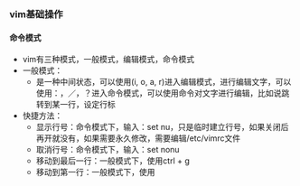 ### vim基础操作


#### 命令模式
* vim有三种模式，一般模式，编辑模式，命令模式
* 一般模式：
    * 是一种中间状态，可以使用(i, o, a, r)进入编辑模式，进行编辑文字，可以使用：，／，？进入命令模式，可以使用命令对文字进行编辑，比如说跳转到某一行，设定行标
* 快捷方法：
    * 显示行号：命令模式下，输入：set nu，只是临时建立行号，如果关闭后再开就没有，如果需要永久修改，需要编辑/etc/vimrc文件
    * 取消行号：命令模式下，输入：set nonu
    * 移动到最后一行：一般模式下，使用ctrl + g
    * 移动到第一行：一般模式下，使用